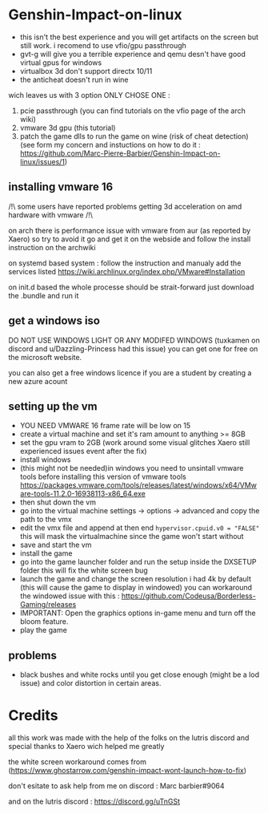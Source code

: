 # Genshin-Impact-on-linux
* this isn't the best experience and you will get artifacts on the screen but still work.
i recomend to use vfio/gpu passthrough
* gvt-g will give you a terrible experience and qemu desn't have good virtual gpus for windows
* virtualbox 3d don't support directx 10/11
* the anticheat doesn't run in wine

wich leaves us with 3 option ONLY CHOSE ONE :
1. pcie passthrough (you can find tutorials on the vfio page of the arch wiki)
2. vmware 3d gpu (this tutorial)
3. patch the game dlls to run the game on wine (risk of cheat detection)(see form my concern and instuctions on how to do it : https://github.com/Marc-Pierre-Barbier/Genshin-Impact-on-linux/issues/1)
## installing vmware 16
/!\ some users have reported problems getting 3d acceleration on amd hardware with vmware /!\

on arch there is performance issue with vmware from aur (as reported by Xaero)
so try to avoid it go and get it on the webside and follow the install instruction on the archwiki

on systemd based system :
follow the instruction and manualy add the services listed
https://wiki.archlinux.org/index.php/VMware#Installation

on init.d based the whole processe should be strait-forward just download the .bundle and run it

## get a windows iso
DO NOT USE WINDOWS LIGHT OR ANY MODIFED WINDOWS (tuxkamen on discord and u/Dazzling-Princess had this issue)
you can get one for free on the microsoft website.

you can also get a free windows licence if you are a student by creating a new azure acount

## setting up the vm
* YOU NEED VMWARE 16 frame rate will be low on 15
* create a virtual machine and set it's ram amount to anything >= 8GB
* set the gpu vram to 2GB (work around some visual glitches Xaero still experienced issues event after the fix)
* install windows
* (this might not be needed)in windows you need to unsintall vmware tools before installing this version of vmware tools 
https://packages.vmware.com/tools/releases/latest/windows/x64/VMware-tools-11.2.0-16938113-x86_64.exe
* then shut down the vm
* go into the virtual machine settings -> options -> advanced and copy the path to the vmx
* edit the vmx file and append at then end ```hypervisor.cpuid.v0 = "FALSE"``` this will mask the virtualmachine since the game won't start without
* save and start the vm
* install the game
* go into the game launcher folder and run the setup inside the DXSETUP folder this will fix the white screen bug
* launch the game and change the screen resolution i had 4k by default (this will cause the game to display in windowed)
you can workaround the windowed issue with this : https://github.com/Codeusa/Borderless-Gaming/releases
* IMPORTANT: Open the graphics options in-game menu and turn off the bloom feature.
* play the game

## problems
 * black bushes and white rocks until you get close enough (might be a lod issue) and color distortion in certain areas.

# Credits
all this work was made with the help of the folks on the lutris discord
and special thanks to Xaero wich helped me greatly

the white screen workaround comes from (https://www.ghostarrow.com/genshin-impact-wont-launch-how-to-fix)

don't esitate to ask help from me on discord : Marc barbier#9064

and on the lutris discord : https://discord.gg/uTnGSt
